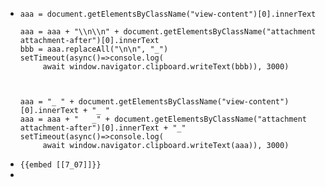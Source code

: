 - ```
  aaa = document.getElementsByClassName("view-content")[0].innerText
  
  aaa = aaa + "\\n\\n" + document.getElementsByClassName("attachment attachment-after")[0].innerText
  bbb = aaa.replaceAll("\n\n", "_")
  setTimeout(async()=>console.log(
       await window.navigator.clipboard.writeText(bbb)), 3000)
       
       
       
  aaa = "_ " + document.getElementsByClassName("view-content")[0].innerText + "_ "
  aaa = aaa + "   _" + document.getElementsByClassName("attachment attachment-after")[0].innerText + "_"
  setTimeout(async()=>console.log(
       await window.navigator.clipboard.writeText(aaa)), 3000)
  ```
- `{{embed [[7_07]]}}`
-